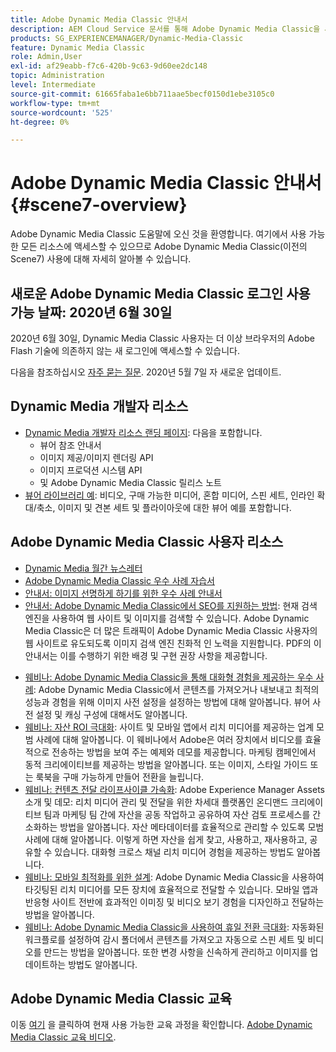 ```yaml
---
title: Adobe Dynamic Media Classic 안내서
description: AEM Cloud Service 문서를 통해 Adobe Dynamic Media Classic을 사용하여 비디오, 플라이아웃 등을 관리하는 방법에 대해 자세히 알아보십시오.
products: SG_EXPERIENCEMANAGER/Dynamic-Media-Classic
feature: Dynamic Media Classic
role: Admin,User
exl-id: af29eabb-f7c6-420b-9c63-9d60ee2dc148
topic: Administration
level: Intermediate
source-git-commit: 61665faba1e6bb711aae5becf0150d1ebe3105c0
workflow-type: tm+mt
source-wordcount: '525'
ht-degree: 0%

---
```


# Adobe Dynamic Media Classic 안내서 {#scene7-overview}

Adobe Dynamic Media Classic 도움말에 오신 것을 환영합니다. 여기에서 사용 가능한 모든 리소스에 액세스할 수 있으므로 Adobe Dynamic Media Classic(이전의 Scene7) 사용에 대해 자세히 알아볼 수 있습니다.

## 새로운 Adobe Dynamic Media Classic 로그인 사용 가능 날짜: 2020년 6월 30일

2020년 6월 30일, Dynamic Media Classic 사용자는 더 이상 브라우저의 Adobe Flash 기술에 의존하지 않는 새 로그인에 액세스할 수 있습니다.

다음을 참조하십시오 [자주 묻는 질문](new-ui-2020.md). 2020년 5월 7일 자 새로운 업데이트.

## Dynamic Media 개발자 리소스

* [Dynamic Media 개발자 리소스 랜딩 페이지](https://experienceleague.adobe.com/en/docs/dynamic-media-developer-resources): 다음을 포함합니다.
   * 뷰어 참조 안내서
   * 이미지 제공/이미지 렌더링 API
   * 이미지 프로덕션 시스템 API
   * 및 Adobe Dynamic Media Classic 릴리스 노트
* [뷰어 라이브러리 예](https://landing.adobe.com/en/na/dynamic-media/ctir-2755/live-demos.html): 비디오, 구매 가능한 미디어, 혼합 미디어, 스핀 세트, 인라인 확대/축소, 이미지 및 견본 세트 및 플라이아웃에 대한 뷰어 예를 포함합니다.

## Adobe Dynamic Media Classic 사용자 리소스

* [Dynamic Media 월간 뉴스레터](dynamic-media-newsletter.md)
* [Adobe Dynamic Media Classic 우수 사례 자습서](https://experienceleague.adobe.com/en/docs/experience-manager-learn/dynamic-media-classic-tutorial/overview)
* [안내서: 이미지 선명하게 하기를 위한 우수 사례 안내서](/help/using/assets/s7_sharpening_images.pdf)
* [안내서: Adobe Dynamic Media Classic에서 SEO를 지원하는 방법](/help/using/assets/s7_seo.pdf): 현재 검색 엔진을 사용하여 웹 사이트 및 이미지를 검색할 수 있습니다. Adobe Dynamic Media Classic은 더 많은 트래픽이 Adobe Dynamic Media Classic 사용자의 웹 사이트로 유도되도록 이미지 검색 엔진 친화적 인 노력을 지원합니다. PDF의 이 안내서는 이를 수행하기 위한 배경 및 구현 권장 사항을 제공합니다.
<!-- * [Webinar: Best Practices for Responsive Design](http://offers.adobe.com/en/na/marketing/landings/_40458_responsive_design_live_on_demand_webinar.html): Learn practical tips on how to improve your mobile strategy. See real-world examples of responsive design in action. Create one primary asset that works across multiple devices and increase mobile performance by dynamically changing the resolution of images or the orientation of images for portrait or landscape displays. Learn how to also dynamically crop, scale, or resize images. -->
* [웨비나: Adobe Dynamic Media Classic을 통해 대화형 경험을 제공하는 우수 사례](https://seminars.adobeconnect.com/p7wb8ej3u6d/): Adobe Dynamic Media Classic에서 콘텐츠를 가져오거나 내보내고 최적의 성능과 경험을 위해 이미지 사전 설정을 설정하는 방법에 대해 알아봅니다. 뷰어 사전 설정 및 캐싱 구성에 대해서도 알아봅니다.
* [웨비나: 자산 ROI 극대화](https://adobecustomersuccess.adobeconnect.com/p5ar3hfrrec/?launcher=false&amp;fcsContent=true&amp;pbMode=normal&amp;proto=true): 사이트 및 모바일 앱에서 리치 미디어를 제공하는 업계 모범 사례에 대해 알아봅니다. 이 웨비나에서 Adobe은 여러 장치에서 비디오를 효율적으로 전송하는 방법을 보여 주는 예제와 데모를 제공합니다. 마케팅 캠페인에서 동적 크리에이티브를 제공하는 방법을 알아봅니다. 또는 이미지, 스타일 가이드 또는 룩북을 구매 가능하게 만들어 전환을 늘립니다.
* [웨비나: 컨텐츠 전달 라이프사이클 가속화](https://adobecustomersuccess.adobeconnect.com/p88ducm9pqv/): Adobe Experience Manager Assets 소개 및 데모: 리치 미디어 관리 및 전달을 위한 차세대 플랫폼인 온디맨드 크리에이티브 팀과 마케팅 팀 간에 자산을 공동 작업하고 공유하여 자산 검토 프로세스를 간소화하는 방법을 알아봅니다. 자산 메타데이터를 효율적으로 관리할 수 있도록 모범 사례에 대해 알아봅니다. 이렇게 하면 자산을 쉽게 찾고, 사용하고, 재사용하고, 공유할 수 있습니다. 대화형 크로스 채널 리치 미디어 경험을 제공하는 방법도 알아봅니다.
* [웨비나: 모바일 최적화를 위한 설계](https://adobecustomersuccess.adobeconnect.com/p6oqd3wydif/?launcher=false&amp;fcsContent=true&amp;pbMode=normal&amp;proto=true): Adobe Dynamic Media Classic을 사용하여 타깃팅된 리치 미디어를 모든 장치에 효율적으로 전달할 수 있습니다. 모바일 앱과 반응형 사이트 전반에 효과적인 이미징 및 비디오 보기 경험을 디자인하고 전달하는 방법을 알아봅니다.
* [웨비나: Adobe Dynamic Media Classic을 사용하여 휴일 전환 극대화](https://adobecustomersuccess.adobeconnect.com/p32n1yr85c9/?proto=true): 자동화된 워크플로를 설정하여 감시 폴더에서 콘텐츠를 가져오고 자동으로 스핀 세트 및 비디오를 만드는 방법을 알아봅니다. 또한 변경 사항을 신속하게 관리하고 이미지를 업데이트하는 방법도 알아봅니다.

## Adobe Dynamic Media Classic 교육

이동 [여기](https://learning.adobe.com/catalog.html#product=adobe-scene7) 을 클릭하여 현재 사용 가능한 교육 과정을 확인합니다.
[Adobe Dynamic Media Classic 교육 비디오](/help/using/training-videos.md).
